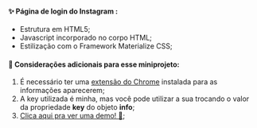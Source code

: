 #### ✨ Página de login do Instagram :

- Estrutura em HTML5;
- Javascript incorporado no corpo HTML;
- Estilização com o Framework Materialize CSS;

#### 🚧 Considerações adicionais para esse miniprojeto:

1. É necessário ter uma [extensão do Chrome](https://chrome.google.com/webstore/detail/moesif-origin-cors-change/digfbfaphojjndkpccljibejjbppifbc/related) instalada para as informações aparecerem;
2. A key utilizada é minha, mas você pode utilizar a sua trocando o valor da propriedade **key** do objeto **info**;
3. [Clica aqui pra ver uma demo! 🎉](https://instagram-loginpage.vercel.app/);

